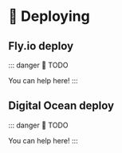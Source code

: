 # 🚀 Deploying

## Fly.io deploy

::: danger 🚧 TODO

You can help here!
:::

## Digital Ocean deploy

::: danger 🚧 TODO

You can help here!
:::
